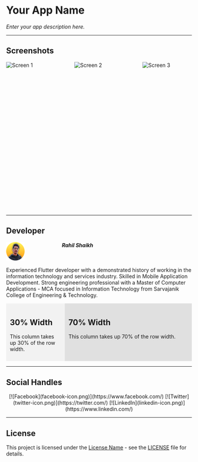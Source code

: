 # Your App Name

*Enter your app description here.*

---

## Screenshots

<div style="display: flex; flex-direction: row;">
    <img src="images/Screen1.png" alt="Screen 1" width="185" height="400">
    <img src="images/Screen2.png" alt="Screen 2" width="185" height="400">
    <img src="images/Screen3.png" alt="Screen 3" width="185" height="400">
</div>

---

## Developer

<div style="display: flex; flex-direction: row;">
    <div style="flex: 30;"><img src="ReadMeFileData/profile-icon.png" alt="Developer Image" width= 50px height= 50px border-radius= 50% margin-right= 10px></div>
    <div style="flex:70;"><b><i>Rahil Shaikh</i></b></div>
</div>
<p>
Experienced Flutter developer with a demonstrated history of working in the information technology and services industry. Skilled in Mobile Application Development. Strong engineering professional with a Master of Computer Applications - MCA focused in Information Technology from Sarvajanik College of Engineering & Technology.
</p>

<div style="display: flex;">
    <div style="flex: 30%; padding: 10px; background-color: #f2f2f2;">
        <h2>30% Width</h2>
        <p>This column takes up 30% of the row width.</p>
    </div>
    <div style="flex: 70%; padding: 10px; background-color: #e0e0e0;">
        <h2>70% Width</h2>
        <p>This column takes up 70% of the row width.</p>
    </div>
</div>

---

## Social Handles

<p align="center">
  [![Facebook](facebook-icon.png)](https://www.facebook.com/)
  [![Twitter](twitter-icon.png)](https://twitter.com/)
  [![LinkedIn](linkedin-icon.png)](https://www.linkedin.com/)
</p>

---

## License

This project is licensed under the [License Name](LICENSE) - see the [LICENSE](LICENSE) file for details.
